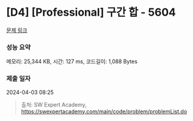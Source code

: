 # [D4] [Professional] 구간 합 - 5604 

[문제 링크](https://swexpertacademy.com/main/code/problem/problemDetail.do?contestProbId=AWXGGNB6cnEDFAUo) 

### 성능 요약

메모리: 25,344 KB, 시간: 127 ms, 코드길이: 1,088 Bytes

### 제출 일자

2024-04-03 08:25



> 출처: SW Expert Academy, https://swexpertacademy.com/main/code/problem/problemList.do